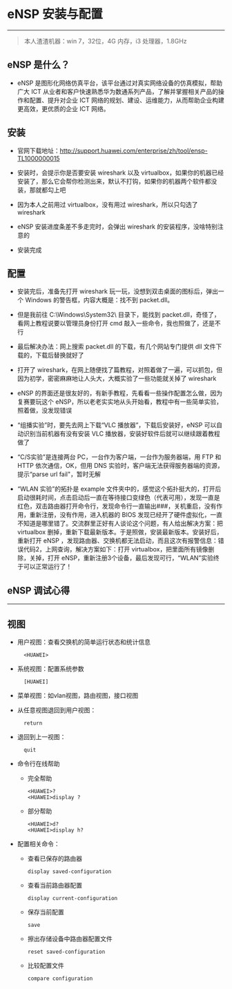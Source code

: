 # eNSP 安装与配置

---

> 本人渣渣机器：win 7，32位，4G 内存，i3 处理器，1.8GHz

## eNSP 是什么？

- eNSP 是图形化网络仿真平台，该平台通过对真实网络设备的仿真模拟，帮助广大 ICT 从业者和客户快速熟悉华为数通系列产品，了解并掌握相关产品的操作和配置、提升对企业 ICT 网络的规划、建设、运维能力，从而帮助企业构建更高效，更优质的企业 ICT 网络。

## 安装

- 官网下载地址：http://support.huawei.com/enterprise/zh/tool/ensp-TL1000000015

- 安装时，会提示你是否要安装 wireshark 以及 virtualbox，如果你的机器已经安装了，那么它会帮你检测出来，默认不打钩，如果你的机器两个软件都没装，那就都勾上吧

- 因为本人之前用过 virtualbox，没有用过 wireshark，所以只勾选了 wireshark

- eNSP 安装进度条差不多走完时，会弹出 wireshark 的安装程序，没啥特别注意的

- 安装完成

## 配置

- 安装完后，准备先打开 wireshark 玩一玩，没想到双击桌面的图标后，弹出一个 Windows 的警告框，内容大概是：找不到 packet.dll。

- 但是我前往 C:\Windows\System32\ 目录下，能找到 packet.dll，奇怪了，看网上教程说要以管理员身份打开 cmd 敲入一些命令，我也照做了，还是不行

- 最后解决办法：网上搜索 packet.dll 的下载，有几个网站专门提供 dll 文件下载的，下载后替换就好了 

- 打开了 wireshark，在网上随便找了篇教程，对照着做了一遍，可以抓包，但因为初学，密密麻麻地让人头大，大概实验了一些功能就关掉了 wireshark

- eNSP 的界面还是很友好的，有新手教程，先看看一些操作配置怎么做，因为复赛要玩这个 eNSP，所以老老实实地从头开始看，教程中有一些简单实验，照着做，没发现错误

- “组播实验”时，要先去网上下载“VLC 播放器”，下载后安装好，eNSP 可以自动识别当前机器有没有安装 VLC 播放器，安装好软件后就可以继续跟着教程做了

- “C/S实验”是连接两台 PC，一台作为客户端，一台作为服务器端，用 FTP 和 HTTP 依次通信，OK，但用 DNS 实验时，客户端无法获得服务器端的资源，提示“parse url fail"，暂时无解

- “WLAN 实验”的拓扑是 example 文件夹中的，感觉这个拓扑挺大的，打开后启动很耗时间，点击启动后一直在等待接口变绿色（代表可用），发现一直是红色，双击路由器打开命令行，发现命令行一直输出###，关机重启，没有作用，重新注册，没有作用，进入机器的 BIOS 发现已经开了硬件虚拟化，一直不知道是哪里错了。交流群里正好有人谈论这个问题，有人给出解决方案：把 virtualbox 删掉，重新下载最新版本。于是照做，安装最新版本。安装好后，重新打开 eNSP ，发现路由器、交换机都无法启动，而且这次有报警信息：错误代码2，上网查询，解决方案如下：打开 virtualbox，把里面所有镜像删除，关掉，打开 eNSP，重新注册3个设备，最后发现可行，“WLAN”实验终于可以正常运行了！

## eNSP 调试心得

---

## 视图

- 用户视图：查看交换机的简单运行状态和统计信息

        <HUAWEI>
- 系统视图：配置系统参数

        [HUAWEI]
- 菜单视图：如vlan视图，路由视图，接口视图
- 从任意视图退回到用户视图：

        return
- 退回到上一视图：

        quit
- 命令行在线帮助
  - 完全帮助

        <HUAWEI>?
        <HUAWEI>display ?
  - 部分帮助

        <HUAWEI>d?
        <HUAWEI>display h?
- 配置相关命令：
  - 查看已保存的路由器

        display saved-configuration
  - 查看当前路由器配置

        display current-configuration
  - 保存当前配置

        save
  - 擦出存储设备中路由器配置文件

        reset saved-configuration
  - 比较配置文件

        compare configuration
